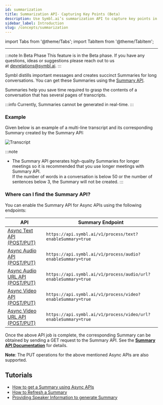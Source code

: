 ```yaml
---
id: summarization
title: Summarization API- Capturing Key Points (Beta)
description: Use Symbl.ai’s summarization API to capture key points in a conversation and create succinct summaries. Learn more.
sidebar_label: Introduction 
slug: /concepts/summarization
---
```


import Tabs from '@theme/Tabs';
import TabItem from '@theme/TabItem';

---

:::note In Beta Phase
This feature is in the Beta phase. If you have any questions, ideas or suggestions please reach out to us at devrelations@symbl.ai.
:::

Symbl distills important messages and creates succinct Summaries for long conversations. You can get these Summaries using the [Summary API](/docs/conversation-api/summary). 

Summaries help you save time required to grasp the contents of a conversation that has several pages of transcripts. 

:::info 
Currently, Summaries cannot be generated in real-time. 
:::

### Example

Given below is an example of a multi-line transcript and its corresponding Summary created by the Summary API:

![Transcript](/img/summary_labs_final.png)


:::note
- The Summary API generates high-quality Summaries for longer meetings so it is recommended that you use longer meetings with Summary API. <br/>
If the number of words in a conversation is below 50 or the number of sentences below 3, the Summary will not be created. 
:::

### Where can I find the Summary API?

You can enable the Summary API for Async APIs using the following endpoints: <br/> 

API  | Summary Endpoint
---------- | -------
[Async Text API (POST/PUT)](/docs/async-api/overview/text/post-text)| ```https://api.symbl.ai/v1/process/text?enableSummary=true ```
[Async Audio API (POST/PUT)](/docs/async-api/overview/audio/post-audio)| ```https://api.symbl.ai/v1/process/audio?enableSummary=true```
[Async Audio URL API (POST/PUT)](/docs/async-api/overview/audio/post-audio-url)| ```https://api.symbl.ai/v1/process/audio/url?enableSummary=true```
[Async Video API (POST/PUT)](/docs/async-api/overview/video/post-video)| ```https://api.symbl.ai/v1/process/video?enableSummary=true```
[Async Video URL API (POST/PUT)](/docs/async-api/overview/video/post-video-url)| ```https://api.symbl.ai/v1/process/video/url?enableSummary=true```

Once the above API job is complete, the corresponding Summary can be obtained by sending a GET request to the Summary API. See the [**Summary API Documentation**](/docs/conversation-api/summary) for details.

**Note**: The PUT operations for the above mentioned Async APIs are also supported. 

## Tutorials
- [How to get a Summary using Async APIs](/docs/tutorials/summarization/getting-summary) 
- [How to Refresh a Summary](/docs/tutorials/summarization/refreshing-summary)
- [Providing Speaker Information to generate Summary](/docs/tutorials/summarization/adding-speaker-info)